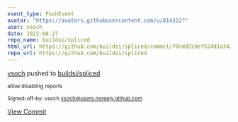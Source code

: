 ```yaml
---
event_type: PushEvent
avatar: "https://avatars.githubusercontent.com/u/814322?"
user: vsoch
date: 2022-08-27
repo_name: buildsi/spliced
html_url: https://github.com/buildsi/spliced/commit/f0cdd2c8ef554d1a342d44182cf03ca4302d8945
repo_url: https://github.com/buildsi/spliced
---
```


<a href='https://github.com/vsoch' target='_blank'>vsoch</a> pushed to <a href='https://github.com/buildsi/spliced' target='_blank'>buildsi/spliced</a>

<small>allow disabling reports

Signed-off-by: vsoch <vsoch@users.noreply.github.com></small>

<a href='https://github.com/buildsi/spliced/commit/f0cdd2c8ef554d1a342d44182cf03ca4302d8945' target='_blank'>View Commit</a>